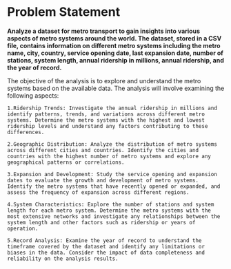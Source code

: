 # Problem Statement

**Analyze a dataset for metro transport to gain insights into various aspects of metro systems around the world. The dataset, stored in a CSV file, contains information on different metro systems including the metro name, city, country, service opening date, last expansion date, number of stations, system length, annual ridership in millions, annual ridership, and the year of record.**

The objective of the analysis is to explore and understand the metro systems based on the available data. The analysis will involve examining the following aspects:

    1.Ridership Trends: Investigate the annual ridership in millions and identify patterns, trends, and variations across different metro systems. Determine the metro systems with the highest and lowest ridership levels and understand any factors contributing to these differences.

    2.Geographic Distribution: Analyze the distribution of metro systems across different cities and countries. Identify the cities and countries with the highest number of metro systems and explore any geographical patterns or correlations.

    3.Expansion and Development: Study the service opening and expansion dates to evaluate the growth and development of metro systems. Identify the metro systems that have recently opened or expanded, and assess the frequency of expansion across different regions.

    4.System Characteristics: Explore the number of stations and system length for each metro system. Determine the metro systems with the most extensive networks and investigate any relationships between the system length and other factors such as ridership or years of operation.

    5.Record Analysis: Examine the year of record to understand the timeframe covered by the dataset and identify any limitations or biases in the data. Consider the impact of data completeness and reliability on the analysis results.
